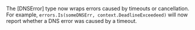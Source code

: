 The [DNSError] type now wraps errors caused by timeouts or cancellation.
For example, `errors.Is(someDNSErr, context.DeadlineExceedeed)`
will now report whether a DNS error was caused by a timeout.
